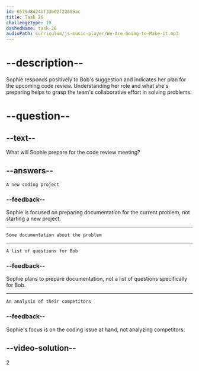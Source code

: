 ```yaml
---
id: 6579d8d24bf33b02f22685ac
title: Task 26
challengeType: 19
dashedName: task-26
audioPath: curriculum/js-music-player/We-Are-Going-to-Make-it.mp3
---
```


<!--
AUDIO REFERENCE: 
Sophie: "Great suggestion. I'll prepare some documentation, and we can discuss it during the code review."
-->

# --description--

Sophie responds positively to Bob's suggestion and indicates her plan for the upcoming code review. Understanding her role and what she's preparing helps to grasp the team's collaborative effort in solving problems.

# --question--

## --text--

What will Sophie prepare for the code review meeting?

## --answers--

`A new coding project`

### --feedback--

Sophie is focused on preparing documentation for the current problem, not starting a new project.

---

`Some documentation about the problem`

---

`A list of questions for Bob`

### --feedback--

Sophie plans to prepare documentation, not a list of questions specifically for Bob.

---

`An analysis of their competitors`

### --feedback--

Sophie's focus is on the coding issue at hand, not analyzing competitors.

## --video-solution--

2
